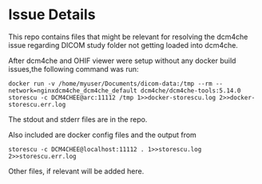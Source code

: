 # Issue Details

This repo contains files that might be relevant for resolving the dcm4che issue regarding DICOM study folder not getting loaded into dcm4che.

After dcm4che and OHIF viewer were setup without any docker build issues,the following command was run:

```
docker run -v /home/myuser/Documents/dicom-data:/tmp --rm --network=nginxdcm4che_dcm4che_default dcm4che/dcm4che-tools:5.14.0 storescu -c DCM4CHEE@arc:11112 /tmp 1>>docker-storescu.log 2>>docker-storescu.err.log
```

The stdout and stderr files are in the repo.

Also included are docker config files and the output from

```
storescu -c DCM4CHEE@localhost:11112 . 1>>storescu.log 2>>storescu.err.log
```

Other files, if relevant will be added here.